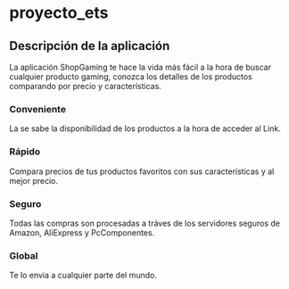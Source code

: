 # proyecto_ets



## Descripción de la aplicación
La aplicación ShopGaming te hace la vida más fácil a la hora de buscar cualquier producto gaming, conozca los detalles de los productos comparando por precio y características.

### Conveniente 
La se sabe la disponibilidad de los productos a la hora de acceder al Link.

### Rápido 
Compara precios de tus productos favoritos con sus características y al mejor precio.

### Seguro
Todas las compras son procesadas a tráves de los servidores seguros de Amazon, AliExpress y PcComponentes.

### Global
Te lo envia a cualquier parte del mundo.

